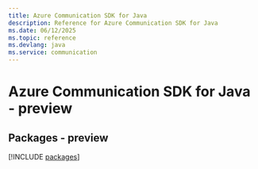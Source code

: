 ```yaml
---
title: Azure Communication SDK for Java
description: Reference for Azure Communication SDK for Java
ms.date: 06/12/2025
ms.topic: reference
ms.devlang: java
ms.service: communication
---
```

# Azure Communication SDK for Java - preview
## Packages - preview
[!INCLUDE [packages](communication-index.md)]